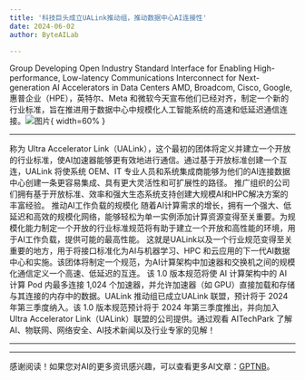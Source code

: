 ```yaml
---
title: '科技巨头成立UALink推动组，推动数据中心AI连接性'
date: 2024-06-02
author: ByteAILab

---
```


Group Developing Open Industry Standard Interface for Enabling High-performance, Low-latency Communications Interconnect for Next-generation AI Accelerators in Data Centers
AMD, Broadcom, Cisco, Google, 惠普企业（HPE），英特尔、Meta 和微软今天宣布他们已经对齐，制定一个新的行业标准，旨在推进用于数据中心中规模化人工智能系统的高速和低延迟通信连接。![图片](https://ai-techpark.com/wp-content/uploads/2024/05/TechGiants-960x540.jpg){ width=60% }

---

称为 Ultra Accelerator Link（UALink），这个最初的团体将定义并建立一个开放的行业标准，使AI加速器能够更有效地进行通信。通过基于开放标准创建一个互连，UALink 将使系统 OEM、IT 专业人员和系统集成商能够为他们的AI连接数据中心创建一条更容易集成、具有更大灵活性和可扩展性的路径。
推广组织的公司们拥有基于开放标准、效率和强大生态系统支持创建大规模AI和HPC解决方案的丰富经验。
推动AI工作负载的规模化
随着AI计算需求的增长，拥有一个强大、低延迟和高效的规模化网络，能够轻松为单一实例添加计算资源变得至关重要。为规模化能力制定一个开放的行业标准规范将有助于建立一个开放和高性能的环境，用于AI工作负载，提供可能的最高性能。
这就是UALink以及一个行业规范变得至关重要的地方，用于将接口标准化为AI与机器学习、HPC 和云应用的下一代AI数据中心和实施。该团体将制定一个规范，为AI计算架构中加速器和交换机之间的规模化通信定义一个高速、低延迟的互连。
该 1.0 版本规范将使 AI 计算架构中的 AI 计算 Pod 内最多连接 1,024 个加速器，并允许加速器（如 GPU）直接加载和存储与其连接的内存中的数据。UALink 推动组已成立UALink 联盟，预计将于 2024 年第三季度纳入。该 1.0 版本规范预计将于 2024 年第三季度推出，并向加入 Ultra Accelerator Link（UALink）联盟的公司提供。通过观看 AITechPark 了解AI、物联网、网络安全、AI技术新闻以及行业专家的见解！

---
---
感谢阅读！如果您对AI的更多资讯感兴趣，可以查看更多AI文章：[GPTNB](https://gptnb.com)。